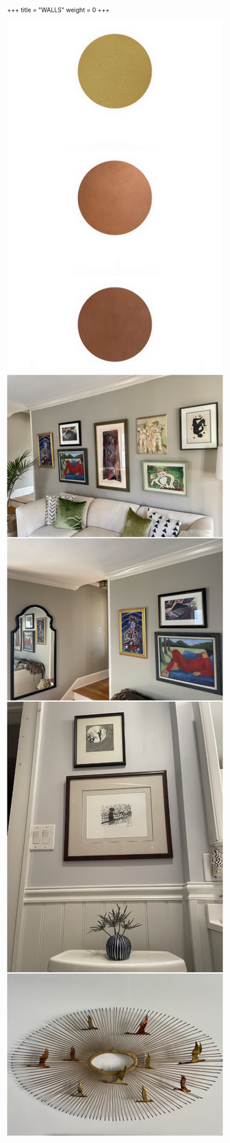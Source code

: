 +++
title = "WALLS"
weight = 0
+++

![frenchcolors](frenchcolors.jpg) 
![gallerywall](gallerywall.jpg)
![gallerymirror](gallerymirror.jpg)
![theloo](theloo.jpg)
![geese](geese.jpg)
